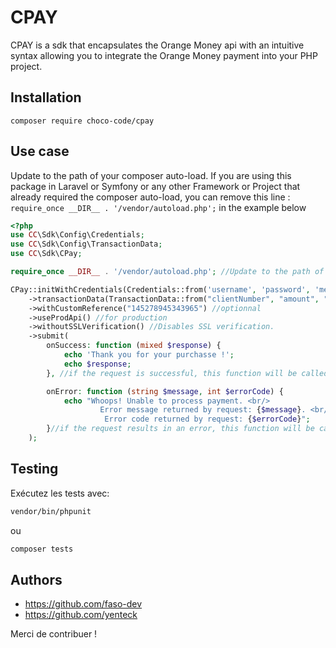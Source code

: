 # CPAY 

CPAY is a sdk that encapsulates the Orange Money api with an intuitive syntax allowing you to integrate the Orange Money payment into your PHP project.

## Installation

```shell
composer require choco-code/cpay
```

## Use case

Update to the path of your composer auto-load.
If you are using this package in Laravel or Symfony or any other Framework or Project that already required the composer auto-load, you can remove this line : ```require_once __DIR__ . '/vendor/autoload.php';```  in the example below

```php
<?php
use CC\Sdk\Config\Credentials;
use CC\Sdk\Config\TransactionData;
use CC\Sdk\CPay;

require_once __DIR__ . '/vendor/autoload.php'; //Update to the path of your composer auto-load or remove this line

CPay::initWithCredentials(Credentials::from('username', 'password', 'merchant'))
    ->transactionData(TransactionData::from("clientNumber", "amount", "otp"))
    ->withCustomReference("145278945343965") //optionnal
    ->useProdApi() //for production
    ->withoutSSLVerification() //Disables SSL verification.
    ->submit(
        onSuccess: function (mixed $response) {
            echo 'Thank you for your purchasse !';
            echo $response;
        }, //if the request is successful, this function will be called

        onError: function (string $message, int $errorCode) {
            echo "Whoops! Unable to process payment. <br/> 
                    Error message returned by request: {$message}. <br/>
                     Error code returned by request: {$errorCode}";
        }//if the request results in an error, this function will be called
    );

```

## Testing

Exécutez les tests avec:

```bash
vendor/bin/phpunit
```

ou

```bash
composer tests
```


## Authors

- https://github.com/faso-dev 
- https://github.com/yenteck 

Merci de contribuer !
